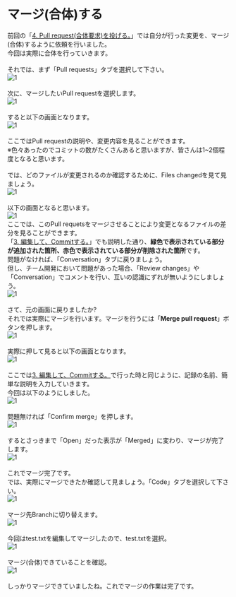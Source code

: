 # マージ(合体)する
前回の「[4. Pull request(合体要求)を投げる。](https://github.com/ElectronicsDesign/Welcome/blob/master/manual/4.md)」では自分が行った変更を、マージ(合体)するように依頼を行いました。  
今回は実際に合体を行っていきます。  
<br />
それでは、まず「Pull requests」タブを選択して下さい。  
![1](https://github.com/ElectronicsDesign/Welcome/blob/photo-up/img/mr1.png?raw=true "1")  
<br />
次に、マージしたいPull requestを選択します。  
![1](https://github.com/ElectronicsDesign/Welcome/blob/photo-up/img/mr2.png?raw=true "1")  
<br />
すると以下の画面となります。  
![1](https://github.com/ElectronicsDesign/Welcome/blob/photo-up/img/mr3.png?raw=true "1")  
<br />
ここではPull requestの説明や、変更内容を見ることができます。  
※色々あったのでコミットの数がたくさんあると思いますが、皆さんは1~2個程度となると思います。  
<br />
では、どのファイルが変更されるのか確認するために、Files changedを見て見ましょう。  
![1](https://github.com/ElectronicsDesign/Welcome/blob/photo-up/img/mr4.png?raw=true "1")  
<br />
以下の画面となると思います。  
![1](https://github.com/ElectronicsDesign/Welcome/blob/photo-up/img/mr5.png?raw=true "1")
<br />
ここでは、このPull requetsをマージさせることにより変更となるファイルの差分を見ることができます。  
「[3. 編集して、Commitする。](https://github.com/ElectronicsDesign/Welcome/blob/master/manual/3.md)」でも説明した通り、**緑色で表示されている部分が追加された箇所、赤色で表示されている部分が削除された箇所**です。  
問題がなければ、「Conversation」タブに戻りましょう。  
但し、チーム開発において問題があった場合、「Review changes」や「Conversation」でコメントを行い、互いの認識にずれが無いようにしましょう。  
![1](https://github.com/ElectronicsDesign/Welcome/blob/photo-up/img/mr6.png?raw=true "1")  
<br />
さて、元の画面に戻りましたか?  
それでは実際にマージを行います。マージを行うには「**Merge pull request**」ボタンを押します。  
![1](https://github.com/ElectronicsDesign/Welcome/blob/photo-up/img/mr7.png?raw=true "1")  
<br />
実際に押して見ると以下の画面となります。  
![1](https://github.com/ElectronicsDesign/Welcome/blob/photo-up/img/mr8.png?raw=true "1")  
<br />
ここでは[3. 編集して、Commitする。](https://github.com/ElectronicsDesign/Welcome/blob/master/manual/3.md)で行った時と同じように、記録の名前、簡単な説明を入力していきます。  
今回は以下のようにしました。  
![1](https://github.com/ElectronicsDesign/Welcome/blob/photo-up/img/mr9.png?raw=true "1")  
<br />
問題無ければ「Confirm merge」を押します。  
![1](https://github.com/ElectronicsDesign/Welcome/blob/photo-up/img/mr10.png?raw=true "1")  
<br />
するとさっきまで「Open」だった表示が「Merged」に変わり、マージが完了します。  
![1](https://github.com/ElectronicsDesign/Welcome/blob/photo-up/img/mr11.png?raw=true "1")  
<br />
これでマージ完了です。  
では、実際にマージできたか確認して見ましょう。「Code」タブを選択して下さい。  
![1](https://github.com/ElectronicsDesign/Welcome/blob/photo-up/img/mr12.png?raw=true "1")  
<br />
マージ先Branchに切り替えます。  
![1](https://github.com/ElectronicsDesign/Welcome/blob/photo-up/img/mr13.png?raw=true "1")  
<br />
今回はtest.txtを編集してマージしたので、test.txtを選択。  
![1](https://github.com/ElectronicsDesign/Welcome/blob/photo-up/img/mr14.png?raw=true "1")  
<br />
マージ(合体)できていることを確認。  
![1](https://github.com/ElectronicsDesign/Welcome/blob/photo-up/img/mr15.png?raw=true "1")  
<br />
しっかりマージできていましたね。これでマージの作業は完了です。  
